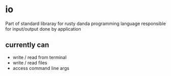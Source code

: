# io

Part of standard libraray for rusty danda programming language
responsible for input/output done by application

## currently can
 - write / read from terminal
 - write / read files
 - access command line args
